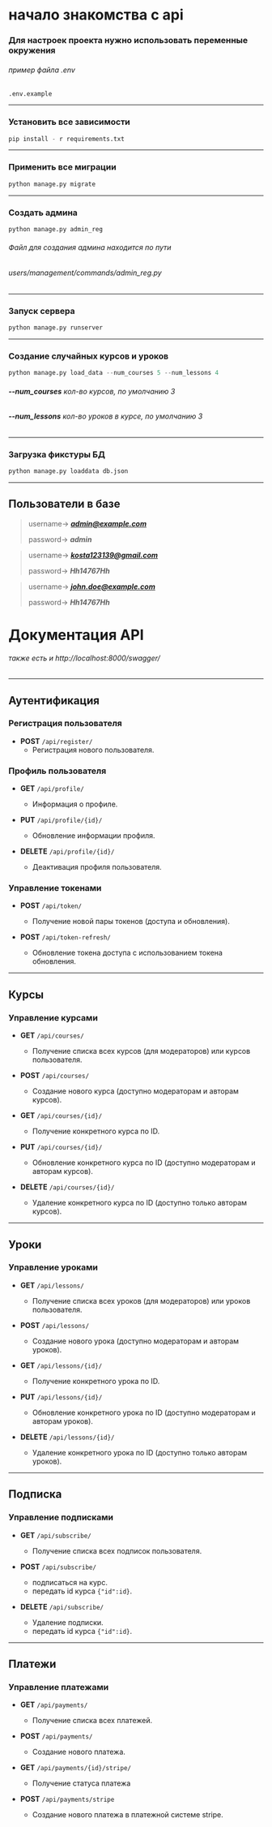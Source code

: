 # начало знакомства с api 

### Для настроек проекта нужно использовать переменные окружения

###### пример файла .env

```
.env.example
```
---
### Установить все зависимости

```python
pip install - r requirements.txt
```
---
### Применить все миграции

```python
python manage.py migrate 
```
---
### Создать админа

```python
python manage.py admin_reg
```


###### Файл для создания админа находится по пути

###### users/management/commands/admin_reg.py

---
### Запуск сервера

```python
python manage.py runserver 
```
---
### Создание случайных курсов и уроков 

```python
python manage.py load_data --num_courses 5 --num_lessons 4
```

###### ***--num_courses*** кол-во курсов, по умолчанию 3
######  
###### ***--num_lessons*** кол-во уроков в курсе, по умолчанию 3

---

### Загрузка фикстуры БД
```python
python manage.py loaddata db.json  
```

---


## Пользователи в базе

> username-> ***admin@example.com***
>
>password-> ***admin***

> username-> ***kosta123139@gmail.com***
>
>password-> ***Hh14767Hh***

> username-> ***john.doe@example.com***
>
>password-> ***Hh14767Hh***

#
# Документация API

###### также есть и http://localhost:8000/swagger/

---
## Аутентификация

### Регистрация пользователя
- **POST** `/api/register/`
  - Регистрация нового пользователя.


### Профиль пользователя
- **GET** `/api/profile/`
  - Информация о профиле.

- **PUT** `/api/profile/{id}/`
  - Обновление информации профиля.

- **DELETE** `/api/profile/{id}/`
  - Деактивация профиля пользователя.


### Управление токенами
- **POST** `/api/token/`
  - Получение новой пары токенов (доступа и обновления).
  
- **POST** `/api/token-refresh/`
  - Обновление токена доступа с использованием токена обновления.
---
## Курсы

### Управление курсами
- **GET** `/api/courses/`
  - Получение списка всех курсов (для модераторов) или курсов пользователя.

- **POST** `/api/courses/`
  - Создание нового курса (доступно модераторам и авторам курсов).

- **GET** `/api/courses/{id}/`
  - Получение конкретного курса по ID.

- **PUT** `/api/courses/{id}/`
  - Обновление конкретного курса по ID (доступно модераторам и авторам курсов).

- **DELETE** `/api/courses/{id}/`
  - Удаление конкретного курса по ID (доступно только авторам курсов).
---
## Уроки

### Управление уроками
- **GET** `/api/lessons/`
  - Получение списка всех уроков (для модераторов) или уроков пользователя.

- **POST** `/api/lessons/`
  - Создание нового урока (доступно модераторам и авторам уроков).

- **GET** `/api/lessons/{id}/`
  - Получение конкретного урока по ID.

- **PUT** `/api/lessons/{id}/`
  - Обновление конкретного урока по ID (доступно модераторам и авторам уроков).

- **DELETE** `/api/lessons/{id}/`
  - Удаление конкретного урока по ID (доступно только авторам уроков).
---

## Подписка

### Управление подписками
- **GET** `/api/subscribe/`
  - Получение списка всех подписок пользователя.

- **POST** `/api/subscribe/`
  - подписаться на курс.
  - передать id курса `{"id":id}`.

- **DELETE** `/api/subscribe/`
  - Удаление подписки.
  - передать id курса `{"id":id}`.
---

## Платежи

### Управление платежами
- **GET** `/api/payments/`
  - Получение списка всех платежей.

- **POST** `/api/payments/`
  - Создание нового платежа.

- **GET** `/api/payments/{id}/stripe/`
  - Получение статуса платежа
  
- **POST** `/api/payments/stripe`
  - Создание нового платежа в платежной системе stripe.